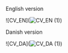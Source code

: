 English version

![CV_EN](![CV_EN (1)](https://github.com/user-attachments/assets/a46d9db8-097f-4673-93f9-2e775654d844))

Danish version

![CV_DA](![CV_DA (1)](https://github.com/user-attachments/assets/4ac90195-e46c-4033-b137-0ba8c1e3adf0))
